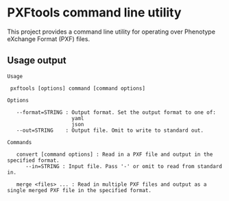 # PXFtools command line utility

This project provides a command line utility for operating over Phenotype eXchange Format (PXF) files.

## Usage output
```
Usage

 pxftools [options] command [command options]

Options

   --format=STRING : Output format. Set the output format to one of:
                     yaml
                     json
   --out=STRING    : Output file. Omit to write to standard out.

Commands

   convert [command options] : Read in a PXF file and output in the specified format.
      --in=STRING : Input file. Pass '-' or omit to read from standard in.

   merge <files> ... : Read in multiple PXF files and output as a single merged PXF file in the specified format.
```
